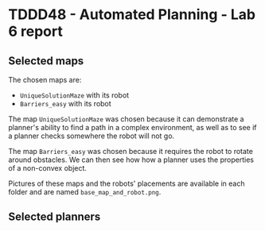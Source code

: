 # TDDD48 - Automated Planning - Lab 6 report

## Selected maps

The chosen maps are:
* `UniqueSolutionMaze` with its robot
* `Barriers_easy` with its robot

The map `UniqueSolutionMaze` was chosen because it can demonstrate a planner's
ability to find a path in a complex environment, as well as to see if a
planner checks somewhere the robot will not go.

The map `Barriers_easy` was chosen because it requires the robot to rotate
around obstacles. We can then see how how a planner uses the properties of a
non-convex object.

Pictures of these maps and the robots' placements are available in each folder
and are named `base_map_and_robot.png`.

## Selected planners


